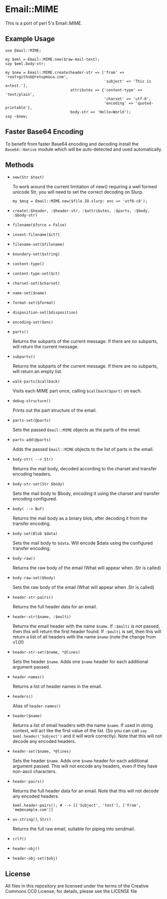 Email::MIME
===========

This is a port of perl 5's Email::MIME.

## Example Usage ##

    use Email::MIME;

    my $eml = Email::MIME.new($raw-mail-text);
    say $eml.body-str;

    my $new = Email::MIME.create(header-str => ['from' => 'root+github@retupmoca.com',
                                                'subject' => 'This is a»test.'],
                                 attributes => {'content-type' => 'text/plain',
                                                'charset' => 'utf-8',
                                                'encoding' => 'quoted-printable'},
                                 body-str => 'Hello«World');
    say ~$new;

## Faster Base64 Encoding ##

To benefit from faster Base64 encoding and decoding install the `Base64::Native` module
which will be auto-detected and used automatically.

## Methods ##

 -  `new(Str $text)`

    To work around the current limitation of new() requiring a well formed unicode Str, you will
    need to set the correct decoding on Slurp.
    ```
    my $msg = Email::MIME.new($file.IO.slurp: enc => 'utf8-c8');
    ```

 -  `create(:$header, :$header-str, :$attributes, :$parts, :$body, :$body-str)`

 -  `filename($force = False)`

 -  `invent-filename($ct?)`

 -  `filename-set($filename)`

 -  `boundary-set($string)`

 -  `content-type()`

 -  `content-type-set($ct)`

 -  `charset-set($charset)`

 -  `name-set($name)`

 -  `format-set($format)`

 -  `disposition-set($disposition)`

 -  `encoding-set($enc)`

 -  `parts()`

    Returns the subparts of the current message. If there are no subparts, will
    return the current message.

 -  `subparts()`

    Returns the subparts of the current message. If there are no subparts, will
    return an empty list.

 -  `walk-parts($callback)`

    Visits each MIME part once, calling `$callback($part)` on each.

 -  `debug-structure()`

    Prints out the part structure of the email.

 -  `parts-set(@parts)`

    Sets the passed `Email::MIME` objects as the parts of the email.

 -  `parts-add(@parts)`

    Adds the passed `Email::MIME` objects to the list of parts in the email.

 -  `body-str( --> Str)`

    Returns the mail body, decoded according to the charset and transfer encoding
    headers.

 -  `body-str-set(Str $body)`

    Sets the mail body to $body, encoding it using the charset and transfer
    encoding configured.

 -  `body( --> Buf)`

    Returns the mail body as a binary blob, after decoding it from the
    transfer encoding.

 -  `body-set(Blob $data)`

    Sets the mail body to `$data`. Will encode $data using the configured
    transfer encoding.

 -  `body-raw()`

    Returns the raw body of the email (What will appear when .Str is called)

 -  `body-raw-set($body)`

    Sets the raw body of the email (What will appear when .Str is called)

 -  `header-str-pairs()`

    Returns the full header data for an email.

 -  `header-str($name, :$multi)`

    Returns the email header with the name `$name`. If `:$multi` is not passed, then
    this will return the first header found. If `:$multi` is set, then this will
    return a list of all headers with the name `$name` (note the change from v1.0!)


 -  `header-str-set($name, *@lines)`

    Sets the header `$name`. Adds one `$name` header for each additional argument
    passed.

 -  `header-names()`

    Returns a list of header names in the email.

 -  `headers()`

    Alias of `header-names()`

 -  `header($name)`

    Returns a list of email headers with the name `$name`. If used in string context,
    will act like the first value of the list. (So you can call
    `say $eml.header('Subject')` and it will work correctly). Note that this will
    not decode any encoded headers.

 -  `header-set($name, *@lines)`

    Sets the header `$name`. Adds one `$name` header for each additional argument
    passed. This will not encode any headers, even if they have non-ascii
    characters.

 -  `header-pairs()`

    Returns the full header data for an email. Note that this will not decode any
    encoded headers.

        $eml.header-pairs(); # --> [['Subject', 'test'], ['From', 'me@example.com']]

 -  `as-string()`, `Str()`

    Returns the full raw email, suitable for piping into sendmail.

 -  `crlf()`

 -  `header-obj()`

 -  `header-obj-set($obj)`

## License ##

All files in this repository are licensed under the terms of the Creative Commons
CC0 License; for details, please see the LICENSE file
